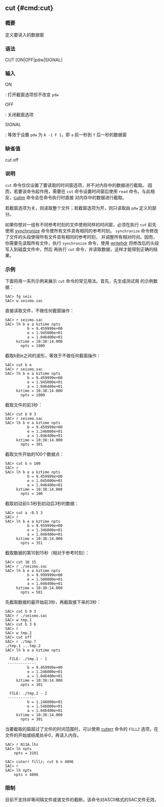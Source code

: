## cut {#cmd:cut}

### 概要

定义要读入的数据窗

### 语法

CUT \[ON|OFF|pdw|SIGNAL\]

### 输入

ON

:   打开截窗选项但不改变 `pdw`

OFF

:   关闭截窗选项

SIGNAL

:   等效于设置 `pdw` 为 `A -1 F 1`，即 `a` 前一秒到 `f` 后一秒的数据窗

### 缺省值

cut off

### 说明

`cut` 命令仅仅设置了要读取的时间窗选项，并不对内存中的数据进行截取。
因而，若要该命令起作用，需要在 `cut` 命令设置时间窗后使用 `read`
命令。与此相反，[cutim](/commands/cutim.html) 命令会在命令执行时直接
对内存中的数据进行截取。

若截窗选项为关，则读取整个文件；若截窗选项为开，则只读取由 `pdw`
定义的部分。

如果你想对一组有不同参考时刻的文件使用同样的时间窗，必须在执行 `cut`
前先使用 [synchronize](/commands/synchronize.html)
命令使所有文件具有相同的参考时刻。 `synchronize`
命令修改了文件的头段使得所有文件具有相同的参考时刻，
并调整所有相对时间。因而，你需要先读取所有文件，执行 `synchronize`
命令，使用 [writehdr](/commands/writehdr.html)
将修改后的头段写入到磁盘文件中，然后 再执行 `cut`
命令，并读取数据，这样才能得到正确的结果。

### 示例

下面将用一系列示例来展示 `cut` 命令的常见用法。首先，先生成测试用
的示例数据：

``` {.bash}
SAC> fg seis
SAC> w seismo.sac
```

直接读取文件，不做任何截窗操作：

``` {.bash}
SAC> r seismo.sac
SAC> lh b e a kztime npts
          b = 9.459999e+00
          e = 1.945000e+01
          a = 1.046400e+01
     kztime = 10:38:14.000
       npts = 1000
```

截取b到e之间的波形，等效于不做任何截窗操作：

``` {.bash}
SAC> cut b e
SAC> r seismo.sac
SAC> lh b e a kztime npts
          b = 9.459999e+00
          e = 1.945000e+01
          a = 1.046400e+01
     kztime = 10:38:14.000
       npts = 1000
```

截取文件的前3秒：

``` {.bash}
SAC> cut b 0 3
SAC> r seismo.sac
SAC> lh b e a kztime npts
          b = 9.459999e+00
          e = 1.246000e+01
          a = 1.046400e+01
     kztime = 10:38:14.000
       npts = 301
```

截取文件开始的100个数据点：

``` {.bash}
SAC> cut b n 100
SAC> r
SAC> lh b e a kztime npts
          b = 9.459999e+00
          e = 1.045000e+01
          a = 1.046400e+01
     kztime = 10:38:14.000
       npts = 100
```

截取初动前0.5秒到初动后3秒的数据：

``` {.bash}
SAC> cut a -0.5 3
SAC> r
SAC> lh b e a kztime npts
          b = 9.959999e+00
          e = 1.346000e+01
          a = 1.046400e+01
     kztime = 10:38:14.000
       npts = 351
```

截取数据的第10到15秒（相对于参考时刻）：

``` {.bash}
SAC> cut 10 15
SAC> r ./seismo.sac
SAC> lh b e a kztime npts
          b = 9.999999e+00
          e = 1.500000e+01
          a = 1.046400e+01
     kztime = 10:38:14.000
       npts = 501
```

先截取数据的最开始前3秒，再截取接下来的3秒：

``` {.bash}
SAC> cut b 0 3
SAC> r ./seismo.sac
SAC> w tmp.1
SAC> cut b 3 6
SAC> r
SAC> w tmp.2
SAC> cut off
SAC> r ./tmp.?
./tmp.1 ...tmp.2
SAC> lh b e a kztime npts

  FILE: ./tmp.1 - 1
 -------------
          b = 9.459999e+00
          e = 1.246000e+01
          a = 1.046400e+01
     kztime = 10:38:14.000
       npts = 301

  FILE: ./tmp.2 - 2
 -------------
          b = 1.246000e+01
          e = 1.546000e+01
          a = 1.046400e+01
     kztime = 10:38:14.000
       npts = 301
```

当要截取的窗超过了文件的时间范围时，可以使用
[cuterr](/commands/cuterr.html) 命令的 `FILLZ`
选项，在文件的开始或结尾处补0，再读入内存。

``` {.bash}
SAC> r N11A.lhz
SAC> lh npts
    npts = 3101

SAC> cuterr fillz; cut b n 4096
SAC> r
SAC> lh npts
    npts = 4096
```

### 限制

目前不支持非等间隔文件或谱文件的截断。该命令对ASCII格式的SAC文件无效。
